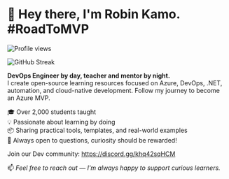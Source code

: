 # 👋 Hey there, I'm Robin Kamo. #RoadToMVP
![Profile views](https://komarev.com/ghpvc/?username=kakashidota&label=Profile%20views&color=0e75b6&style=flat)

![GitHub Streak](https://github-readme-streak-stats.herokuapp.com/?user=kakashidota)



**DevOps Engineer by day, teacher and mentor by night.**  
I create open-source learning resources focused on Azure, DevOps, .NET, automation, and cloud-native development.
Follow my journey to become an Azure MVP.

🎓 Over 2,000 students taught  
💡 Passionate about learning by doing  
📦 Sharing practical tools, templates, and real-world examples  
💬 Always open to questions, curiosity should be rewarded!

Join our Dev community:
https://discord.gg/khq42sqHCM

📫 _Feel free to reach out — I'm always happy to support curious learners._
